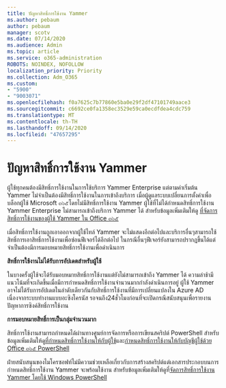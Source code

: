 ```yaml
---
title: ปัญหาสิทธิ์การใช้งาน Yammer
ms.author: pebaum
author: pebaum
manager: scotv
ms.date: 07/14/2020
ms.audience: Admin
ms.topic: article
ms.service: o365-administration
ROBOTS: NOINDEX, NOFOLLOW
localization_priority: Priority
ms.collection: Adm_O365
ms.custom:
- "5900"
- "9003071"
ms.openlocfilehash: f0a7625c7b77860e5ba0e29f2df47101749aace3
ms.sourcegitcommit: c6692ce0fa1358ec3529e59ca0ecdfdea4cdc759
ms.translationtype: MT
ms.contentlocale: th-TH
ms.lasthandoff: 09/14/2020
ms.locfileid: "47657295"
---
```

# <a name="yammer-licensing-issues"></a>ปัญหาสิทธิ์การใช้งาน Yammer

ผู้ใช้ทุกคนต้องมีสิทธิ์การใช้งานในการใช้บริการ Yammer Enterprise แต่ตามค่าเริ่มต้น Yammer ไม่จำเป็นต้องมีสิทธิ์การใช้งานในการเข้าถึงบริการ เมื่อผู้ดูแลระบบเปลี่ยนการตั้งค่าเพื่อบล็อกผู้ใช้ Microsoft ๓๖๕โดยไม่มีสิทธิ์การใช้งาน Yammer ผู้ใช้ที่ไม่ได้กำหนดสิทธิ์การใช้งาน Yammer Enterprise ไม่สามารถเข้าถึงบริการ Yammer ได้ สำหรับข้อมูลเพิ่มเติมให้ดู [ที่จัดการสิทธิ์การใช้งานของผู้ใช้ Yammer ใน Office ๓๖๕](https://docs.microsoft.com/yammer/manage-yammer-users/manage-yammer-licenses-in-office-365) 

เมื่อสิทธิ์การใช้งานถูกเอาออกจากผู้ใช้ไทล์ Yammer จะไม่แสดงอีกต่อไปและบริการอื่นๆสามารถใช้สิทธิ์การเอาสิทธิ์การใช้งานเพื่อซ่อนฟีเจอร์ได้อีกต่อไป ในกรณีอื่นๆฟีเจอร์ยังสามารถปรากฏขึ้นได้แต่จำเป็นต้องมีการมอบหมายสิทธิ์การใช้งานเพื่อดำเนินการ  

**สิทธิ์การใช้งานไม่ได้รับการอัปเดตสำหรับผู้ใช้**  

ในบางครั้งผู้ใช้จะได้รับมอบหมายสิทธิ์การใช้งานแต่ยังไม่สามารถเข้าถึง Yammer ได้ ความล่าช้ามีแนวโน้มที่จะเกิดขึ้นเมื่อมีการกำหนดสิทธิ์การใช้งานจำนวนมากกำลังดำเนินการอยู่ ผู้ใช้ Yammer อาจไม่ได้รับการอัปเดตในลำดับเดียวกันกับสิทธิ์การใช้งานที่มีการเปลี่ยนแปลงใน Azure AD เนื่องจากระบบทำงานแบบอะซิงโครนัส รอจนถึง24ชั่วโมงก่อนที่จะเปิดกรณีสนับสนุนเพื่อรายงานปัญหาการซิงค์สิทธิ์การใช้งาน  

**การมอบหมายสิทธิ์การเป็นกลุ่มจำนวนมาก**  

สิทธิ์การใช้งานสามารถกำหนดได้ผ่านทางศูนย์การจัดการหรือการเขียนสคริปต์ PowerShell สำหรับข้อมูลเพิ่มเติมให้ดู[ที่กำหนดสิทธิ์การใช้งานให้กับผู้ใช้](https://docs.microsoft.com/microsoft-365/admin/manage/assign-licenses-to-users)และ[กำหนดสิทธิ์การใช้งานให้กับบัญชีผู้ใช้ด้วย Office ๓๖๕ PowerShell](https://docs.microsoft.com/office365/enterprise/powershell/assign-licenses-to-user-accounts-with-office-365-powershell) 

ฝ่ายสนับสนุนของไมโครซอฟท์ไม่มีความช่วยเหลือเกี่ยวกับการสร้างสคริปต์แต่เอกสารประกอบบนการกำหนดสิทธิ์การใช้งาน Yammer จะพร้อมใช้งาน สำหรับข้อมูลเพิ่มเติมให้ดูที่[จัดการสิทธิ์การใช้งาน Yammer โดยใช้ Windows PowerShell](https://docs.microsoft.com/yammer/manage-yammer-users/manage-yammer-licenses-in-office-365#manage-yammer-licenses-by-using-windows-powershell)